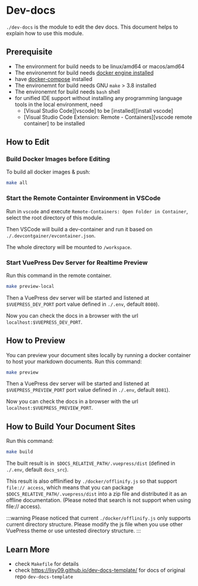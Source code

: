 # Dev-docs

`./dev-docs` is the module to edit the dev docs.
This document helps to explain how to use this module.

## Prerequisite

- The environment for build needs to be linux/amd64 or macos/amd64
- The environemnt for build needs [docker engine installed](https://docs.docker.com/engine/install/)
- have [docker-compose](https://docs.docker.com/compose/install/) installed
- The environemnt for build needs GNU `make` > 3.8 installed
- The environemnt for build needs `bash` shell
- for unified IDE support without installing any programming language tools in the local environment, need 
  - [Visual Studio Code][vscode] to be [installed][install vscode]
  - [Visual Studio Code Extension: Remote - Containers][vscode remote container] to be installed

## How to Edit

### Build Docker Images before Editing

To build all docker images & push:

```bash
make all
```

### Start the Remote Containter Environment in VSCode

Run in `vscode` and execute `Remote-Containers: Open Folder in Container`, select the root directory of this module. 

Then VSCode will build a dev-container and run it based on `./.devcontgainer/evcontainer.json`. 

The whole directory will be mounted to `/workspace`.

### Start VuePress Dev Server for Realtime Preview

Run this command in the remote container.

```bash
make preview-local
```

Then a VuePress dev server will be started and listened at `$VUEPRESS_DEV_PORT` port value defined in `./.env`, default `8080`).

Now you can check the docs in a browser with the url `localhost:$VUEPRESS_DEV_PORT`.

## How to Preview

You can preview your document sites locally by running a docker container to host your markdown documents. Run this command:

```bash
make preview
```

Then a VuePress dev server will be started and listened at `$VUEPRESS_PREVIEW_PORT` port value defined in `./.env`, default `8081`).

Now you can check the docs in a browser with the url `localhost:$VUEPRESS_PREVIEW_PORT`.

## How to Build Your Document Sites

Run this command:

```bash
make build
```

The built result is in` $DOCS_RELATIVE_PATH/.vuepress/dist` (defined in `./.env`, default `docs_src`).

This result is also offlinified by `./docker/offlinify.js` so that support `file:// access`, which means that you can package `$DOCS_RELATIVE_PATH/.vuepress/dist` into a zip file and distributed it as an offline documentation. (Please noted that search is not support when using file:// access).

:::warning
Please noticed that current `./docker/offlinify.js` only supports current directory structure. Please modify the js file when you use other VuePress theme or use untested directory structure.
:::

## Learn More

- check `Makefile` for details
- check https://lisy09.github.io/dev-docs-template/ for docs of original repo `dev-docs-template`